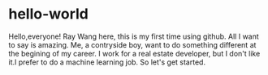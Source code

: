 # hello-world

Hello,everyone!
Ray Wang here, this is my first time using github.
All I want to say is amazing.
Me, a contryside boy, want to do something different at the begining of my career.
I work for a real estate developer, but I don't like it.I prefer to do a machine learning job.
So let's get started.


